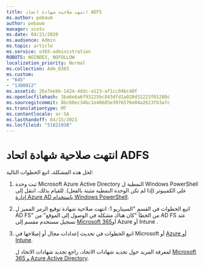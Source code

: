 ```yaml
---
title: انتهت صلاحية شهادة اتحاد ADFS
ms.author: pebaum
author: pebaum
manager: scotv
ms.date: 04/21/2020
ms.audience: Admin
ms.topic: article
ms.service: o365-administration
ROBOTS: NOINDEX, NOFOLLOW
localization_priority: Normal
ms.collection: Adm_O365
ms.custom:
- "645"
- "1300012"
ms.assetid: 26a7eebb-1424-4ddc-a123-af1cc94bc40f
ms.openlocfilehash: 3ba6e6a6f93225bc843dfd1a028d31223f01280c
ms.sourcegitcommit: 8bc60ec34bc1e40685e3976576e04a2623f63a7c
ms.translationtype: MT
ms.contentlocale: ar-SA
ms.lasthandoff: 04/15/2021
ms.locfileid: "51821938"
---
```

# <a name="adfs-federation-certificate-expiring"></a>انتهت صلاحية شهادة اتحاد ADFS

لحل هذه المشكلة، اتبع الخطوات التالية:
  
1. ثبت وحدة Microsoft Azure Active Directory النمطية ل Windows PowerShell على الكمبيوتر (إذا لم تكن الوحدة النمطية مثبتة بالفعل). للقيام بذلك، انتقل إلى [إدارة Azure AD باستخدام Windows PowerShell](https://aka.ms/aadposh).

2. اتبع الخطوات في القسم "السيناريو 1: انتهت صلاحية شهادة توقيع الرمز المميز ل AD FS" من الخطأ "كان هناك مشكلة في الوصول إلى الموقع" من AD FS عند تسجيل مستخدم مقسم إلى [Microsoft 365](https://support.microsoft.com/help/2713898/there-was-a-problem-accessing-the-site-error-from-ad-fs-when-a-federat)أو Azure أو Intune .

3. اتبع الخطوات في تحديث إعدادات مجال أو إصلاحها في Microsoft أو [Azure أو Intune](https://docs.microsoft.com/office365/troubleshoot/security/update-federated-domain-office-365).

    لمعرفة المزيد حول تجديد شهادات الاتحاد، راجع تجديد شهادات الاتحاد ل [Microsoft 365 و Azure Active Directory](https://docs.microsoft.com/azure/active-directory/connect/active-directory-aadconnect-o365-certs).
